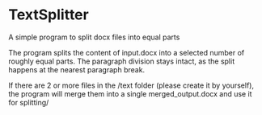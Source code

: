 # TextSplitter
A simple program to split docx files into equal parts

The program splits the content of input.docx into a selected number of roughly equal parts. The paragraph division stays intact, as the split happens at the nearest paragraph break.

If there are 2 or more files in the /text folder (please create it by yourself), the program will merge them into a single merged_output.docx and use it for splitting/
